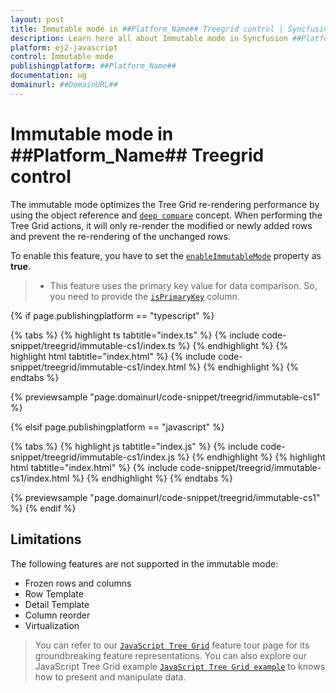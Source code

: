 ```yaml
---
layout: post
title: Immutable mode in ##Platform_Name## Treegrid control | Syncfusion
description: Learn here all about Immutable mode in Syncfusion ##Platform_Name## Treegrid control of Syncfusion Essential JS 2 and more.
platform: ej2-javascript
control: Immutable mode 
publishingplatform: ##Platform_Name##
documentation: ug
domainurl: ##DomainURL##
---
```


# Immutable mode in ##Platform_Name## Treegrid control

The immutable mode optimizes the Tree Grid re-rendering performance by using the object reference and [`deep compare`](https://dmitripavlutin.com/how-to-compare-objects-in-javascript/#4-deep-equality) concept. When performing the Tree Grid actions, it will only re-render the modified or newly added rows and prevent the re-rendering of the unchanged rows.

To enable this feature, you have to set the [`enableImmutableMode`](../api/treegrid/#enableimmutablemode) property as **true**.

>* This feature uses the primary key value for data comparison. So, you need to provide the [`isPrimaryKey`](../api/treegrid/column/#isprimarykey) column.

{% if page.publishingplatform == "typescript" %}

 {% tabs %}
{% highlight ts tabtitle="index.ts" %}
{% include code-snippet/treegrid/immutable-cs1/index.ts %}
{% endhighlight %}
{% highlight html tabtitle="index.html" %}
{% include code-snippet/treegrid/immutable-cs1/index.html %}
{% endhighlight %}
{% endtabs %}
        
{% previewsample "page.domainurl/code-snippet/treegrid/immutable-cs1" %}

{% elsif page.publishingplatform == "javascript" %}

{% tabs %}
{% highlight js tabtitle="index.js" %}
{% include code-snippet/treegrid/immutable-cs1/index.js %}
{% endhighlight %}
{% highlight html tabtitle="index.html" %}
{% include code-snippet/treegrid/immutable-cs1/index.html %}
{% endhighlight %}
{% endtabs %}

{% previewsample "page.domainurl/code-snippet/treegrid/immutable-cs1" %}
{% endif %}

## Limitations

The following features are not supported in the immutable mode:

* Frozen rows and columns
* Row Template
* Detail Template
* Column reorder
* Virtualization

> You can refer to our [`JavaScript Tree Grid`](https://www.syncfusion.com/javascript-ui-controls/js-tree-grid) feature tour page for its groundbreaking feature representations. You can also explore our JavaScript Tree Grid example [`JavaScript Tree Grid example`](https://ej2.syncfusion.com/demos/#/material/tree-grid/treegrid-overview.html) to knows how to present and manipulate data.